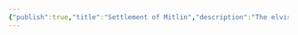 ```yaml
---
{"publish":true,"title":"Settlement of Mitlin","description":"The elvish town of [[Mitlin]] is founded, the first of many new settlements on the Tanglewood Peninsula.","created":"2025-10-16T09:27:59.000-04:00","modified":"2025-10-16T09:27:59.000-04:00","published":"2025-10-16T09:27:59.000-04:00","tags":["timeline"],"cssclasses":"","event-date":144,"display-date":"144"}
---
```



